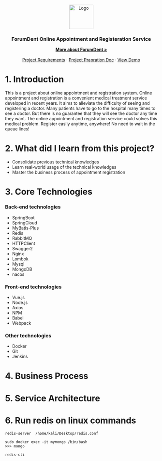 
<!-- PROJECT LOGO -->
<br />
<div align="center">
  <a href="https://softtech.com.tr">
    <img src="https://forumdent.com.tr/img/ForumDent.png" alt="Logo" height="80">
  </a>

<h3 align="center">ForumDent Online Appointment and Registeration Service</h3>

  <p align="center">
    <a href="https://www.forumdent.com"><strong>More about ForumDent »</strong></a>
    <br />
    <br />
    <a href="https://github.com/165-Softtech-Patika-Java-Spring/bitirmeprojesi-UyCoder/blob/main/BitirmeProjesiTalepleri.md">Project Requirements</a>
    ·
    <a href="https://github.com/165-Softtech-Patika-Java-Spring/bitirmeprojesi-UyCoder/blob/main/BitirmeProjesiHazirlikDokumani.pdf">Project Prapration Doc</a>
    ·
    <a href="https://github.com/165-Softtech-Patika-Java-Spring/bitirmeprojesi-UyCoder/blob/main/BitirmeProjesiTalepleri.md">View Demo</a>
  </p>
</div>



# 1. Introduction
This is a project about online appointment and registration system. Online appointment and registration is a convenient medical treatment service developed in recent years. It aims to alleviate the difficulty of seeing and registering a doctor.
Many patients have to go to the hospital many times to see a doctor. But there is no guarantee that they will see the doctor any time they want.
The online appointment and registration service could solves this medical problem. Register easily anytime, anywhere! No need to wait in the queue lines!

# 2. What did I learn from this project?

- Consolidate previous technical knowledges
- Learn real-world usage of the technical knowledges
- Master the business process of appointment registration

# 3. Core Technologies
### Back-end technologies
- SpringBoot
- SpringCloud
- MyBatis-Plus
- Redis
- RabbitMQ
- HTTPClient
- Swagger2
- Nginx
- Lombok
- Mysql
- MongoDB
- nacos
### Front-end technologies
- Vue.js
- Node.js
- Axios
- NPM
- Babel
- Webpack
### Other technologies
- Docker
- Git
- Jenkins

# 4. Business Process


# 5. Service Architecture


# 6. Run redis on linux commands
```shell
redis-server  /home/kali/Desktop/redis.conf 

sudo docker exec -it mymongo /bin/bash 
>>> mongo

redis-cli
```






